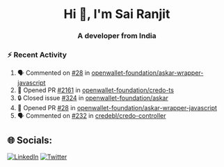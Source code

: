 <h1 align="center">Hi 👋, I'm Sai Ranjit</h1>
<h3 align="center">A developer from India</h3>

### :zap: Recent Activity

<!--START_SECTION:activity-->
1. 🗣 Commented on [#28](https://github.com/openwallet-foundation/askar-wrapper-javascript/pull/28#issuecomment-2620667382) in [openwallet-foundation/askar-wrapper-javascript](https://github.com/openwallet-foundation/askar-wrapper-javascript)
2. 💪 Opened PR [#2161](https://github.com/openwallet-foundation/credo-ts/pull/2161) in [openwallet-foundation/credo-ts](https://github.com/openwallet-foundation/credo-ts)
3. 🔒 Closed issue [#324](https://github.com/openwallet-foundation/askar/issues/324) in [openwallet-foundation/askar](https://github.com/openwallet-foundation/askar)
4. 💪 Opened PR [#28](https://github.com/openwallet-foundation/askar-wrapper-javascript/pull/28) in [openwallet-foundation/askar-wrapper-javascript](https://github.com/openwallet-foundation/askar-wrapper-javascript)
5. 🗣 Commented on [#232](https://github.com/credebl/credo-controller/pull/232#issuecomment-2618939934) in [credebl/credo-controller](https://github.com/credebl/credo-controller)
<!--END_SECTION:activity-->

## 🌐 Socials:
[![LinkedIn](https://img.shields.io/badge/LinkedIn-%230077B5.svg?logo=linkedin&logoColor=white)](https://linkedin.com/in/sairanjit) [![Twitter](https://img.shields.io/badge/Twitter-%231DA1F2.svg?logo=Twitter&logoColor=white)](https://twitter.com/sairanjit_) 
